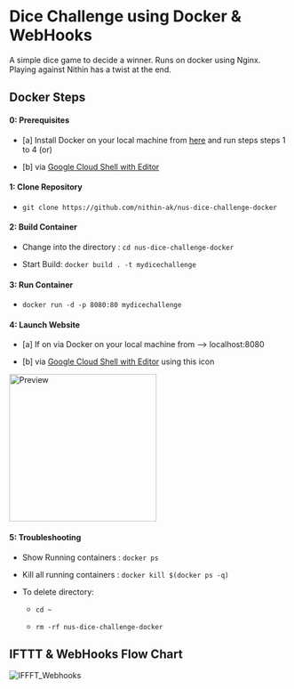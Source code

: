 # Dice Challenge using Docker & WebHooks

A simple dice game to decide a winner. Runs on docker using Nginx. Playing against Nithin has a twist at the end.


## Docker Steps

#### 0: Prerequisites

* [a] Install Docker on your local machine from [here](https://www.docker.com) and run steps steps 1 to 4 (or)

* [b] via [Google Cloud Shell with Editor](https://ssh.cloud.google.com/cloudshell/editor?hl=en_GB&fromcloudshell=true)


#### 1: Clone Repository

* `git clone https://github.com/nithin-ak/nus-dice-challenge-docker`


#### 2: Build Container

* Change into the directory : `cd nus-dice-challenge-docker`

* Start Build: `docker build . -t mydicechallenge`


#### 3: Run Container

* `docker run -d -p 8080:80 mydicechallenge`


#### 4: Launch Website

* [a] If on via Docker on your local machine from --> localhost:8080

* [b] via [Google Cloud Shell with Editor](https://ssh.cloud.google.com/cloudshell/editor?hl=en_GB&fromcloudshell=true) using this icon

<img width="265" alt="Preview" src="https://user-images.githubusercontent.com/79146002/205598104-740ade52-6a05-4cc2-8ec5-5b58489e8605.png">


#### 5: Troubleshooting

* Show Running containers : `docker ps`

* Kill all running containers : `docker kill $(docker ps -q)`

* To delete directory:

  * `cd ~`

  * `rm -rf nus-dice-challenge-docker`



## IFTTT & WebHooks Flow Chart


![IFFFT_Webhooks](https://user-images.githubusercontent.com/79146002/205613289-33b6b9f5-2b6d-42e9-a321-913ad88f13dc.svg)
